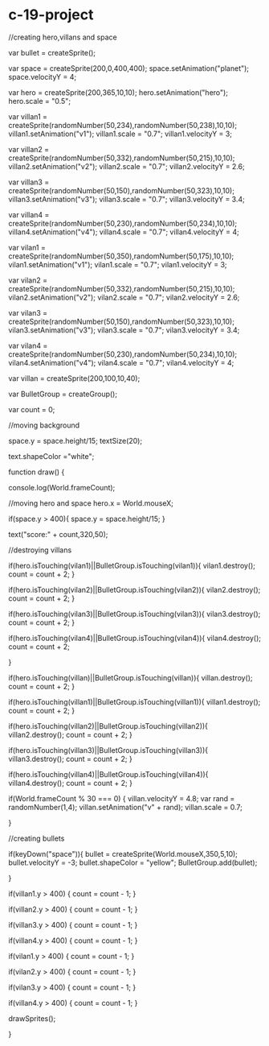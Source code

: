 # c-19-project

//creating hero,villans and space

var bullet = createSprite();

var space = createSprite(200,0,400,400);
space.setAnimation("planet");
space.velocityY = 4;

var hero = createSprite(200,365,10,10);
hero.setAnimation("hero");
hero.scale = "0.5";

var villan1 = createSprite(randomNumber(50,234),randomNumber(50,238),10,10);
villan1.setAnimation("v1");
villan1.scale = "0.7";
villan1.velocityY = 3;

var villan2 = createSprite(randomNumber(50,332),randomNumber(50,215),10,10);
villan2.setAnimation("v2");
villan2.scale = "0.7";
villan2.velocityY = 2.6;

var villan3 = createSprite(randomNumber(50,150),randomNumber(50,323),10,10);
villan3.setAnimation("v3");
villan3.scale = "0.7";
villan3.velocityY = 3.4;

var villan4 = createSprite(randomNumber(50,230),randomNumber(50,234),10,10);
villan4.setAnimation("v4");
villan4.scale = "0.7";
villan4.velocityY = 4;

var vilan1 = createSprite(randomNumber(50,350),randomNumber(50,175),10,10);
vilan1.setAnimation("v1");
vilan1.scale = "0.7";
vilan1.velocityY = 3;

var vilan2 = createSprite(randomNumber(50,332),randomNumber(50,215),10,10);
vilan2.setAnimation("v2");
vilan2.scale = "0.7";
vilan2.velocityY = 2.6;

var vilan3 = createSprite(randomNumber(50,150),randomNumber(50,323),10,10);
vilan3.setAnimation("v3");
vilan3.scale = "0.7";
vilan3.velocityY = 3.4;

var vilan4 = createSprite(randomNumber(50,230),randomNumber(50,234),10,10);
vilan4.setAnimation("v4");
vilan4.scale = "0.7";
vilan4.velocityY = 4;

var villan = createSprite(200,100,10,40);

var BulletGroup = createGroup();

var count = 0;

//moving background

space.y = space.height/15;
textSize(20);

text.shapeColor ="white";


function draw() {
  
  console.log(World.frameCount);
  
 //moving hero and space
 hero.x = World.mouseX;
 
 if(space.y > 400){
   space.y = space.height/15;
 }
 
 
 text("score:" + count,320,50);
  
 //destroying villans
 
 if(hero.isTouching(vilan1)||BulletGroup.isTouching(vilan1)){
    vilan1.destroy();
    count = count + 2;
 }
 
 if(hero.isTouching(vilan2)||BulletGroup.isTouching(vilan2)){
    vilan2.destroy();
    count = count + 2;
 }
 
 if(hero.isTouching(vilan3)||BulletGroup.isTouching(vilan3)){
   vilan3.destroy();
   count = count +  2;
 }
 
 if(hero.isTouching(vilan4)||BulletGroup.isTouching(vilan4)){
    vilan4.destroy();
    count = count + 2;
    
 }
 
 if(hero.isTouching(villan)||BulletGroup.isTouching(villan)){
    villan.destroy();
    count = count + 2;
 }
 
 if(hero.isTouching(villan1)||BulletGroup.isTouching(villan1)){
     villan1.destroy();
     count = count + 2;
 }
 
 if(hero.isTouching(villan2)||BulletGroup.isTouching(villan2)){
     villan2.destroy();
     count = count + 2;
 }
 
 if(hero.isTouching(villan3)||BulletGroup.isTouching(villan3)){
     villan3.destroy();
     count = count + 2;
 }
 
 if(hero.isTouching(villan4)||BulletGroup.isTouching(villan4)){
     villan4.destroy();
     count = count + 2;
 }
 
 if(World.frameCount % 30 === 0) {
    villan.velocityY = 4.8;
    var rand = randomNumber(1,4);
    villan.setAnimation("v" + rand);
    villan.scale = 0.7;

 }
 
 //creating bullets
 
 if(keyDown("space")){
    bullet = createSprite(World.mouseX,350,5,10);
    bullet.velocityY = -3;
    bullet.shapeColor = "yellow";
    BulletGroup.add(bullet);
 
 }
 
 if(villan1.y > 400) {
   count = count - 1;
 }
 
 if(villan2.y > 400) {
   count = count - 1;
 }
 
  if(villan3.y > 400) {
   count = count - 1;
 }
 
 if(villan4.y > 400) {
   count = count - 1;
 } 
 
 if(vilan1.y > 400) {
   count = count - 1;
 }
 
  if(vilan2.y > 400) {
   count = count - 1;
 }
 
 if(vilan3.y > 400) {
   count = count - 1;
 } 
 
 if(villan4.y > 400) {
   count = count - 1;
 }

 drawSprites(); 

 }
 
 
